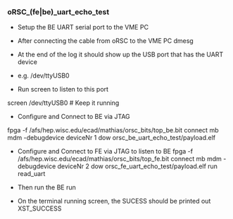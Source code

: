 ### oRSC_(fe|be)_uart_echo_test

- Setup the BE UART serial port to the VME PC
- After connecting the cable from oRSC to the VME PC
dmesg 

- At the end of the log it should show up the USB port that has the UART device
- e.g. /dev/ttyUSB0
- Run screen to listen to this port

screen /dev/ttyUSB0  # Keep it running

- Configure and Connect to BE via JTAG

fpga -f /afs/hep.wisc.edu/ecad/mathias/orsc_bits/top_be.bit
connect mb mdm -debugdevice deviceNr 1
dow orsc_be_uart_echo_test/payload.elf 

- Configure and Connect to FE via JTAG to listen to BE
fpga -f /afs/hep.wisc.edu/ecad/mathias/orsc_bits/top_fe.bit
connect mb mdm -debugdevice deviceNr 2
dow orsc_fe_uart_echo_test/payload.elf 
run
read_uart

- Then run the BE
run

- On the terminal running screen, the SUCESS should be printed out 
 XST_SUCCESS

